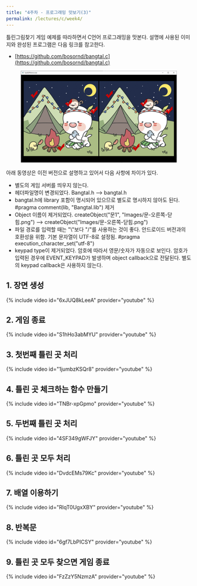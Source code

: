 ```yaml
---
title: "4주차 - 프로그래밍 맛보기(3)"
permalink: /lectures/c/week4/
---
```

틀린그림찾기 게임 예제를 따라하면서 C언어 프로그래밍을 맛본다.
설명에 사용된 이미지와 완성된 프로그램은 다음 링크를 참고한다.
- [https://github.com/bosornd/bangtal.c](https://github.com/bosornd/bangtal.c)

<figure>
  <img src="/assets/images/differences.png" alt="틀린그림찾기">
</figure>

아래 동영상은 이전 버전으로 설명하고 있어서 다음 사항에 차이가 있다.

- 별도의 게임 서버를 띄우지 않는다.
- 헤더파일명이 변경되었다. Bangtal.h --> bangtal.h
- bangtal.h에 library 포함이 명시되어 있으므로
  별도로 명시하지 않아도 된다. #pragma comment(lib, "Bangtal.lib") 제거
- Object 이름이 제거되었다.
  createObject("문1", "Images/문-오른쪽-닫힘.png")
  --> createObject("Images/문-오른쪽-닫힘.png")
- 파일 경로를 입력할 때는 "\\"보다 "/"를 사용하는 것이 좋다.
  안드로이드 버전과의 호환성을 위함.
  기본 문자열이 UTF-8로 설정됨. #pragma execution_character_set("utf-8")
- keypad type이 제거되었다.
  암호에 따라서 영문/숫자가 자동으로 보인다.
  암호가 입력된 경우에 EVENT_KEYPAD가 발생하며 object callback으로 전달된다.
  별도의 keypad callback은 사용하지 않는다.

## 1. 장면 생성
{% include video id="6xJUQ8kLeeA" provider="youtube" %}

## 2. 게임 종료
{% include video id="S1hHo3abMYU" provider="youtube" %}

## 3. 첫번째 틀린 곳 처리
{% include video id="1jumbzKSQr8" provider="youtube" %}

## 4. 틀린 곳 체크하는 함수 만들기
{% include video id="TNBr-xpGpmo" provider="youtube" %}

## 5. 두번째 틀린 곳 처리
{% include video id="4SF349gWFJY" provider="youtube" %}

## 6. 틀린 곳 모두 처리
{% include video id="DvdcEMs79Kc" provider="youtube" %}

## 7. 배열 이용하기
{% include video id="RlqT0UgxXBY" provider="youtube" %}

## 8. 반복문
{% include video id="6gf7LbPICSY" provider="youtube" %}

## 9. 틀린 곳 모두 찾으면 게임 종료
{% include video id="FzZzY5NzmzA" provider="youtube" %}
